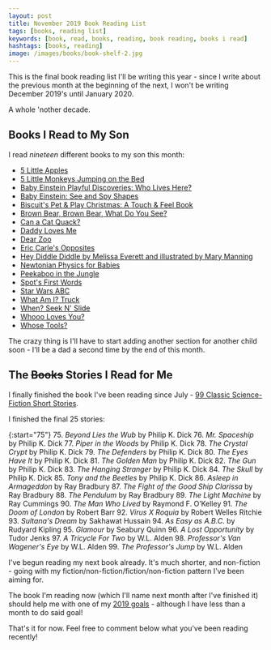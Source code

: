 ```yaml
---
layout: post
title: November 2019 Book Reading List
tags: [books, reading list]
keywords: [book, read, books, reading, book reading, books i read]
hashtags: [books, reading]
image: /images/books/book-shelf-2.jpg
---
```


This is the final book reading list I'll be writing this year - since I write about the previous month at the beginning of the next, I won't be writing December 2019's until January 2020.

A whole 'nother decade.

## Books I Read to My Son

I read *nineteen* different books to my son this month:

* [5 Little Apples](https://affiliates.abebooks.com/c/2462910/77416/2029?u=https://www.abebooks.com/products/isbn/9789888240661/30095366023)
* [5 Little Monkeys Jumping on the Bed](https://affiliates.abebooks.com/c/2462910/77416/2029?u=https://www.abebooks.com/products/isbn/9780395557013/22585205933)
* [Baby Einstein Playful Discoveries: Who Lives Here?](https://affiliates.abebooks.com/c/2462910/77416/2029?u=https://www.abebooks.com/products/isbn/9780439912570/30049430526)
* [Baby Einstein: See and Spy Shapes](https://affiliates.abebooks.com/c/2462910/77416/2029?u=https://www.abebooks.com/products/isbn/9780786808090/30364308154)
* [Biscuit's Pet & Play Christmas: A Touch & Feel Book](https://affiliates.abebooks.com/c/2462910/77416/2029?u=https://www.abebooks.com/products/isbn/9780060094706/22682139739)
* [Brown Bear, Brown Bear, What Do You See?](https://affiliates.abebooks.com/c/2462910/77416/2029?u=https://www.abebooks.com/products/isbn/9780805047905/30449175727)
* [Can a Cat Quack?](https://affiliates.abebooks.com/c/2462910/77416/2029?u=https://www.abebooks.com/products/isbn/9781403760159/19789527077)
* [Daddy Loves Me](https://affiliates.abebooks.com/c/2462910/77416/2029?u=https://www.abebooks.com/products/isbn/9780756634643/22808311918)
* [Dear Zoo](https://affiliates.abebooks.com/c/2462910/77416/2029?u=https://www.abebooks.com/products/isbn/9780140504460/30342770212)
* [Eric Carle's Opposites](https://affiliates.abebooks.com/c/2462910/77416/2029?u=https://www.abebooks.com/products/isbn/9780448445656/30502674509)
* [Hey Diddle Diddle by Melissa Everett and illustrated by Mary Manning](https://affiliates.abebooks.com/c/2462910/77416/2029?u=https://www.abebooks.com/products/isbn/9781770935365)
* [Newtonian Physics for Babies](https://affiliates.abebooks.com/c/2462910/77416/2029?u=https://www.abebooks.com/products/isbn/9781492656203/30369022981)
* [Peekaboo in the Jungle](https://affiliates.abebooks.com/c/2462910/77416/2029?u=https://www.abebooks.com/products/isbn/9780760760772/30350745445)
* [Spot's First Words](https://affiliates.abebooks.com/c/2462910/77416/2029?u=https://www.abebooks.com/products/isbn/9780399255328/22546349271)
* [Star Wars ABC](https://affiliates.abebooks.com/c/2462910/77416/2029?u=https://www.abebooks.com/products/isbn/9780545227384/30499770890)
* [What Am I? Truck](https://affiliates.abebooks.com/c/2462910/77416/2029?u=https://www.abebooks.com/products/isbn/9781465414298/30412458562)
* [When? Seek N' Slide](https://affiliates.abebooks.com/c/2462910/77416/2029?u=https://www.abebooks.com/products/isbn/9781934650721/30331161552)
* [Whooo Loves You?](https://affiliates.abebooks.com/c/2462910/77416/2029?u=https://www.abebooks.com/products/isbn/9780316070041/30238235616)
* [Whose Tools?](https://affiliates.abebooks.com/c/2462910/77416/2029?u=https://www.abebooks.com/products/isbn/9781419714313)

The crazy thing is I'll have to start adding another section for another child soon - I'll be a dad a second time by the end of this month.

## The ~~Books~~ Stories I Read for Me

I finally finished the book I've been reading since July - [99 Classic Science-Fiction Short Stories](https://www.amazon.com/gp/product/B07RKSDTFP/?tag=hendrixjoseph-20).

I finished the final 25 stories:

{:start="75"}
75. *Beyond Lies the Wub* by Philip K. Dick
76. *Mr. Spaceship* by Philip K. Dick
77. *Piper in the Woods* by Philip K. Dick
78. *The Crystal Crypt* by Philip K. Dick
79. *The Defenders* by Philip K. Dick
80. *The Eyes Have It* by Philip K. Dick
81. *The Golden Man* by Philip K. Dick
82. *The Gun* by Philip K. Dick
83. *The Hanging Stranger* by Philip K. Dick
84. *The Skull* by Philip K. Dick
85. *Tony and the Beetles* by Philip K. Dick
86. *Asleep in Armageddon* by Ray Bradbury
87. *The Fight of the Good Ship Clarissa* by Ray Bradbury
88. *The Pendulum* by Ray Bradbury
89. *The Light Machine* by Ray Cummings
90. *The Man Who Lived* by Raymond F. O’Kelley
91. *The Doom of London* by Robert Barr
92. *Virus X Roquia* by Robert Welles Ritchie
93. *Sultana's Dream* by Sakhawat Hussain
94. *As Easy as A.B.C.* by Rudyard Kipling
95. *Glamour* by Seabury Quinn
96. *A Lost Opportunity* by Tudor Jenks
97. *A Tricycle For Two* by W.L. Alden
98. *Professor's Van Wagener's Eye* by W.L. Alden
99. *The Professor's Jump* by W.L. Alden

I've begun reading my next book already. It's much shorter, and non-fiction - going with my fiction/non-fiction/fiction/non-fiction pattern I've been aiming for.

The book I'm reading now (which I'll name next month after I've finished it) should help me with one of my [2019 goals](https://www.joehxblog.com/2019-new-years-resolutions-goals/) - although I have less than a month to do said goal!

That's it for now. Feel free to comment below what you've been reading recently!